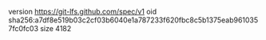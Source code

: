 version https://git-lfs.github.com/spec/v1
oid sha256:a7df8e519b03c2cf03b6040e1a787233f620fbc8c5b1375eab9610357fc0fc03
size 4182
